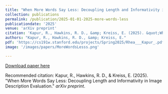 ```yaml
---
title: "When More Words Say Less: Decoupling Length and Informativity in Image Description Evaluation"
collection: publications
permalink: /publication/2025-01-01-2025-more-words-less
publicationdate: '2025' 
venue: 'arXiv preprint'
citation: 'Kapur, R., Hawkins, R. D., &amp; Kreiss, E. (2025). &quot;When More Words Say Less: Decoupling Length and Informativity in Image Description Evaluation.&quot; <i>arXiv preprint</i>.'
authors: "Kapur, R., Hawkins, R. D., &amp; Kreiss, E."
pdf: 'https://cs191w.stanford.edu/projects/Spring2025/Rhea___Kapur_.pdf'
image: '/images/papers/MoreWordsLesss.png'

---
```


<a href='https://scholar.google.com/citations?view_op=view_citation&hl=en&user=7EPsnxEAAAAJ&sortby=pubdate&citation_for_view=7EPsnxEAAAAJ:5awf1xo2G04C'>Download paper here</a>

Recommended citation: Kapur, R., Hawkins, R. D., & Kreiss, E. (2025). "When More Words Say Less: Decoupling Length and Informativity in Image Description Evaluation." <i>arXiv preprint</i>.
